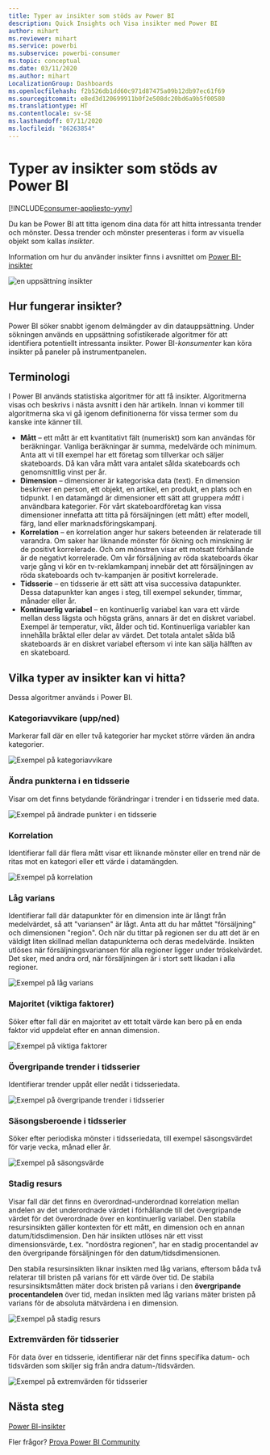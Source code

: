 ```yaml
---
title: Typer av insikter som stöds av Power BI
description: Quick Insights och Visa insikter med Power BI
author: mihart
ms.reviewer: mihart
ms.service: powerbi
ms.subservice: powerbi-consumer
ms.topic: conceptual
ms.date: 03/11/2020
ms.author: mihart
LocalizationGroup: Dashboards
ms.openlocfilehash: f2b526db1dd60c971d87475a09b12db97ec61f69
ms.sourcegitcommit: e8ed3d120699911b0f2e508dc20bd6a9b5f00580
ms.translationtype: HT
ms.contentlocale: sv-SE
ms.lasthandoff: 07/11/2020
ms.locfileid: "86263854"
---
```

# <a name="types-of-insights-supported-by-power-bi"></a>Typer av insikter som stöds av Power BI

[!INCLUDE[consumer-appliesto-yyny](../includes/consumer-appliesto-yyny.md)]

Du kan be Power BI att titta igenom dina data för att hitta intressanta trender och mönster. Dessa trender och mönster presenteras i form av visuella objekt som kallas *insikter*. 

Information om hur du använder insikter finns i avsnittet om [Power BI-insikter](end-user-insights.md)

![en uppsättning insikter](media/end-user-insight-types/power-bi-insight.png)

## <a name="how-does-insights-work"></a>Hur fungerar insikter?
Power BI söker snabbt igenom delmängder av din datauppsättning. Under sökningen används en uppsättning sofistikerade algoritmer för att identifiera potentiellt intressanta insikter. Power BI-*konsumenter* kan köra insikter på paneler på instrumentpanelen.

## <a name="some-terminology"></a>Terminologi
I Power BI används statistiska algoritmer för att få insikter. Algoritmerna visas och beskrivs i nästa avsnitt i den här artikeln. Innan vi kommer till algoritmerna ska vi gå igenom definitionerna för vissa termer som du kanske inte känner till. 

* **Mått** – ett mått är ett kvantitativt fält (numeriskt) som kan användas för beräkningar. Vanliga beräkningar är summa, medelvärde och minimum. Anta att vi till exempel har ett företag som tillverkar och säljer skateboards. Då kan våra mått vara antalet sålda skateboards och genomsnittlig vinst per år.  
* **Dimension** – dimensioner är kategoriska data (text). En dimension beskriver en person, ett objekt, en artikel, en produkt, en plats och en tidpunkt. I en datamängd är dimensioner ett sätt att gruppera *mått* i användbara kategorier. För vårt skateboardföretag kan vissa dimensioner innefatta att titta på försäljningen (ett mått) efter modell, färg, land eller marknadsföringskampanj.   
* **Korrelation** – en korrelation anger hur sakers beteenden är relaterade till varandra.  Om saker har liknande mönster för ökning och minskning är de positivt korrelerade. Och om mönstren visar ett motsatt förhållande är de negativt korrelerade. Om vår försäljning av röda skateboards ökar varje gång vi kör en tv-reklamkampanj innebär det att försäljningen av röda skateboards och tv-kampanjen är positivt korrelerade.
* **Tidsserie** – en tidsserie är ett sätt att visa successiva datapunkter. Dessa datapunkter kan anges i steg, till exempel sekunder, timmar, månader eller år.  
* **Kontinuerlig variabel** – en kontinuerlig variabel kan vara ett värde mellan dess lägsta och högsta gräns, annars är det en diskret variabel. Exempel är temperatur, vikt, ålder och tid. Kontinuerliga variabler kan innehålla bråktal eller delar av värdet. Det totala antalet sålda blå skateboards är en diskret variabel eftersom vi inte kan sälja hälften av en skateboard.  

## <a name="what-types-of-insights-can-you-find"></a>Vilka typer av insikter kan vi hitta?
Dessa algoritmer används i Power BI. 

### <a name="category-outliers-topbottom"></a>Kategoriavvikare (upp/ned)
Markerar fall där en eller två kategorier har mycket större värden än andra kategorier.  

![Exempel på kategoriavvikare](./media/end-user-insight-types/pbi-auto-insight-types-category-outliers.png)

### <a name="change-points-in-a-time-series"></a>Ändra punkterna i en tidsserie
Visar om det finns betydande förändringar i trender i en tidsserie med data.

![Exempel på ändrade punkter i en tidsserie](./media/end-user-insight-types/pbi-auto-insight-types-changepoint.png)

### <a name="correlation"></a>Korrelation
Identifierar fall där flera mått visar ett liknande mönster eller en trend när de ritas mot en kategori eller ett värde i datamängden.

![Exempel på korrelation](./media/end-user-insight-types/pbi-auto-insight-types-correlation.png)

### <a name="low-variance"></a>Låg varians
Identifierar fall där datapunkter för en dimension inte är långt från medelvärdet, så att "variansen" är lågt. Anta att du har måttet "försäljning" och dimensionen "region". Och när du tittar på regionen ser du att det är en väldigt liten skillnad mellan datapunkterna och deras medelvärde. Insikten utlöses när försäljningsvariansen för alla regioner ligger under tröskelvärdet. Det sker, med andra ord, när försäljningen är i stort sett likadan i alla regioner.

![Exempel på låg varians](./media/end-user-insight-types/power-bi-low-variance.png)

### <a name="majority-major-factors"></a>Majoritet (viktiga faktorer)
Söker efter fall där en majoritet av ett totalt värde kan bero på en enda faktor vid uppdelat efter en annan dimension.  

![Exempel på viktiga faktorer](./media/end-user-insight-types/pbi-auto-insight-types-majority.png)

### <a name="overall-trends-in-time-series"></a>Övergripande trender i tidsserier
Identifierar trender uppåt eller nedåt i tidsseriedata.

![Exempel på övergripande trender i tidsserier](./media/end-user-insight-types/pbi-auto-insight-types-trend.png)

### <a name="seasonality-in-time-series"></a>Säsongsberoende i tidsserier
Söker efter periodiska mönster i tidsseriedata, till exempel säsongsvärdet för varje vecka, månad eller år.

![Exempel på säsongsvärde](./media/end-user-insight-types/pbi-auto-insight-types-seasonality-new.png)

### <a name="steady-share"></a>Stadig resurs
Visar fall där det finns en överordnad-underordnad korrelation mellan andelen av det underordnade värdet i förhållande till det övergripande värdet för det överordnade över en kontinuerlig variabel. Den stabila resursinsikten gäller kontexten för ett mått, en dimension och en annan datum/tidsdimension. Den här insikten utlöses när ett visst dimensionsvärde, t.ex. "nordöstra regionen", har en stadig procentandel av den övergripande försäljningen för den datum/tidsdimensionen.

Den stabila resursinsikten liknar insikten med låg varians, eftersom båda två relaterar till bristen på varians för ett värde över tid. De stabila resursinsiktsmåtten mäter dock bristen på varians i den **övergripande procentandelen** över tid, medan insikten med låg varians mäter bristen på varians för de absoluta mätvärdena i en dimension.

![Exempel på stadig resurs](./media/end-user-insight-types/pbi-auto-insight-types-steadyshare.png)

### <a name="time-series-outliers"></a>Extremvärden för tidsserier
För data över en tidsserie, identifierar när det finns specifika datum- och tidsvärden som skiljer sig från andra datum-/tidsvärden.

![Exempel på extremvärden för tidsserier](./media/end-user-insight-types/pbi-auto-insight-types-time-series-outliers.png)

## <a name="next-steps"></a>Nästa steg
[Power BI-insikter](end-user-insights.md)

Fler frågor? [Prova Power BI Community](https://community.powerbi.com/)

